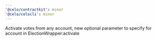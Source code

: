 ```yaml
---
'@celo/contractkit': minor
'@celo/celocli': minor
---
```


Activate votes from any account, new optional parameter to specify for account in ElectionWrapper:activate
